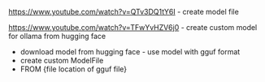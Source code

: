 https://www.youtube.com/watch?v=QTv3DQ1tY6I - create model file



https://www.youtube.com/watch?v=TFwYvHZV6j0 - create custom model for ollama from hugging face
- download model from hugging face - use model with gguf format
- create custom ModelFile
- FROM {file location of gguf file} 
